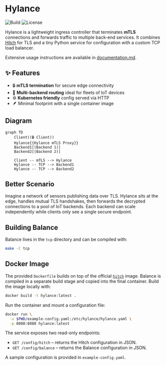 # Hylance

![Build](https://github.com/example/hylance/actions/workflows/build.yml/badge.svg?branch=main)
![License](https://img.shields.io/badge/license-Apache%202.0-blue.svg)

Hylance is a lightweight ingress controller that terminates **mTLS** connections and forwards traffic to multiple back-end services. It combines [Hitch](https://github.com/varnish/hitch) for TLS and a tiny Python service for configuration with a custom TCP load balancer.

Extensive usage instructions are available in [documentation.md](documentation.md).

## ✨ Features

- 🔒 **mTLS termination** for secure edge connectivity
- 🚀 **Multi-backend routing** ideal for fleets of IoT devices
- ⚙️ **Kubernetes friendly** config served via HTTP
- 🪶 Minimal footprint with a single container image

## Diagram

```mermaid
graph TD
    Client((🔒 Client))
    Hylance{{Hylance mTLS Proxy}}
    Backend1[(Backend 1)]
    Backend2[(Backend 2)]

    Client -- mTLS --> Hylance
    Hylance -- TCP --> Backend1
    Hylance -- TCP --> Backend2
```

## Better Scenario

Imagine a network of sensors publishing data over TLS. Hylance sits at the edge, handles mutual TLS handshakes, then forwards the decrypted connections to a pool of IoT backends. Each backend can scale independently while clients only see a single secure endpoint.

## Building Balance

Balance lives in the `tcp` directory and can be compiled with:

```sh
make -C tcp
```

## Docker Image

The provided `Dockerfile` builds on top of the official [`hitch`](https://hub.docker.com/_/hitch) image. Balance is compiled in a separate build stage and copied into the final container. Build the image locally with:

```sh
docker build -t hylance:latest .
```

Run the container and mount a configuration file:

```sh
docker run \
  -v $PWD/example-config.yaml:/etc/hylance/hylance.yaml \
  -p 8080:8080 hylance:latest
```

The service exposes two read-only endpoints:

- `GET /config/hitch` – returns the Hitch configuration in JSON.
- `GET /config/balance` – returns the Balance configuration in JSON.

A sample configuration is provided in `example-config.yaml`.

